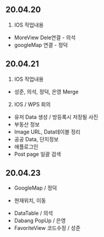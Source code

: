 ## 20.04.20

1.  IOS 작업내용
* MoreView Dele연결 - 의석
* googleMap 연결 - 정덕



## 20.04.21

1.  IOS 작업내용
* 성준, 의석, 정덕, 은영 Merge

2. IOS / WPS 회의

* 유저 Data 생성 / 방등록시 저장될 사진
* 부동산 정보 
* Image URL, Data테이블 정리
* 공공 Data, 단지정보
* 애플로그인
* Post page 일괄 검색 



## 20.04.23

* GoogleMap / 정덕
- 현재위치, 이동 
* DataTable / 의석
* Dabang PopUp / 은영
* FavoriteView 코드수정 / 성준


